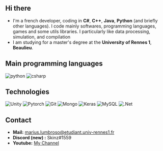 ## Hi there

* I'm a french developer, coding in **C#**, **C++**, **Java**, **Python** (and briefly other languages). I code mainly softwares, programming languages, games and some utils libraries. I particularly like data processing, simulation, and compilation
* I am studying for a master's degree at the **University of Rennes 1**, **Beaulieu**.

## Main programming languages 

![python](https://img.shields.io/badge/python-★★-lightgrey?labelColor=3776AB&logo=Python&style=for-the-badge&logoColor=white)
![csharp](https://img.shields.io/badge/csharp-★★★-lightgrey?labelColor=#1d9923&logo=Csharp&style=for-the-badge&logoColor=white)



## Technologies 

![Unity](https://img.shields.io/badge/unity%20-%23100000.svg?&style=for-the-badge&logo=unity&logoColor=white)
![Pytorch](https://img.shields.io/badge/PyTorch%20-%23EE4C2C.svg?&style=for-the-badge&logo=PyTorch&logoColor=white)
![Git](https://img.shields.io/badge/git%20-%23F05033.svg?&style=for-the-badge&logo=git&logoColor=white)
![Mongo](https://img.shields.io/badge/MongoDB-%234ea94b.svg?&style=for-the-badge&logo=mongodb&logoColor=white)
![Keras](https://img.shields.io/badge/Keras%20-%23D00000.svg?&style=for-the-badge&logo=Keras&logoColor=white)
![MySQL](https://img.shields.io/badge/mysql-b068a8.svg?style=for-the-badge&logo=mysql&logoColor=white)
![.Net](https://img.shields.io/badge/.NET-%230059b3.svg?&style=for-the-badge)

## Contact 

* **Mail:** marius.lumbroso@etudiant.univ-rennes1.fr
* **Discord (new) :** Skinz#1559
* **Youtube:** [My Channel](https://www.youtube.com/channel/UCtJh00haAmCR4isDu8LVexA)
